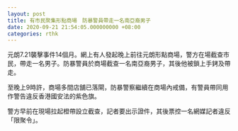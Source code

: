 ```yaml
---
layout: post
title: 有市民聚集形點商場　防暴警員帶走一名南亞裔男子
date: 2020-09-21 21:54:05.000000000 +08:00
categories: rthk
---
```


元朗7.21襲擊事件14個月。網上有人發起晚上前往元朗形點商場，警方在場截查市民，帶走一名男子。防暴警員於商場截查一名南亞裔男子，其後他被鎖上手銬及帶走。

至晚上9時許，商場多間店舖已落閘，防暴警察繼續在商場內戒備，有警員帶同用作警告違反香港國安法的紫色旗。

警方早前在現場拉起橙帶設立截查，記者要出示證件，其後票控一名網媒記者違反「限聚令」。
